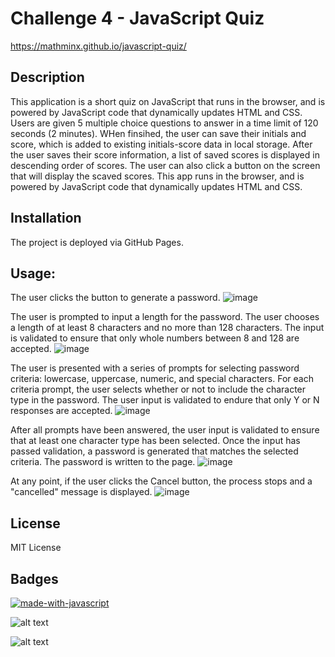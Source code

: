 # Challenge 4 - JavaScript Quiz

https://mathminx.github.io/javascript-quiz/

## Description
This application is a short quiz on JavaScript that runs in the browser, and is powered by JavaScript code that dynamically updates HTML and CSS. Users are given 5 multiple choice questions to answer in a time limit of 120 seconds (2 minutes). WHen finsihed, the user can save their initials and score, which is added to existing initials-score data in local storage. After the user saves their score information, a list of saved scores is displayed in descending order of scores. The user can also click a button on the screen that will display the scaved scores. This app runs in the browser, and is powered by JavaScript code that dynamically updates HTML and CSS. 

## Installation
The project is deployed via GitHub Pages.

## Usage:

The user clicks the button to generate a password.
![image](https://user-images.githubusercontent.com/122234007/220697425-ed5e8079-41e1-414a-9456-94d57034e042.png)


The user is prompted to input a length for the password. The user chooses a length of at least 8 characters and no more than 128 characters. The input is validated to ensure that only whole numbers between 8 and 128 are accepted. 
![image](https://user-images.githubusercontent.com/122234007/220697610-d1385cd9-bcd8-4f8f-b0ec-b8c064bafab5.png)


The user is presented with a series of prompts for selecting password criteria: lowercase, uppercase, numeric, and special characters. For each criteria prompt, the user selects whether or not to include the character type in the password. The user input is validated to endure that only Y or N responses are accepted.
![image](https://user-images.githubusercontent.com/122234007/220700690-b9f776e8-ef8f-40e8-98b8-86038afb7439.png)


After all prompts have been answered, the user input is validated to ensure that at least one character type has been selected. Once the input has passed validation, a password is generated that matches the selected criteria. The password is written to the page.
![image](https://user-images.githubusercontent.com/122234007/220700837-1df4fe0a-5d1d-48ac-8adb-200c47c5148b.png)


At any point, if the user clicks the Cancel button, the process stops and a "cancelled" message is displayed. 
![image](https://user-images.githubusercontent.com/122234007/220700995-41aa710e-6d7a-4661-8bd6-84e9f10741e6.png)


## License

MIT License

## Badges

[![made-with-javascript](https://img.shields.io/badge/Made%20with-JavaScript-1f425f.svg)](https://www.javascript.com)

![alt text](https://img.shields.io/badge/HTML-239120?style=for-the-badge&logo=html5&logoColor=white)

![alt text]( https://img.shields.io/badge/CSS-239120?&style=for-the-badge&logo=css3&logoColor=white)


